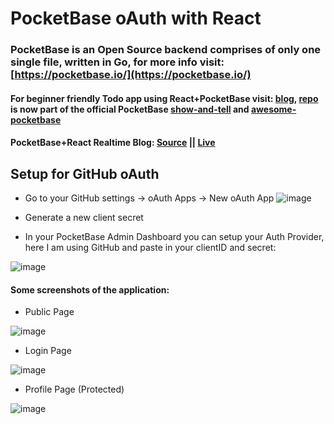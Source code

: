 # PocketBase oAuth with React
### PocketBase is an Open Source backend comprises of only one single file, written in **Go**, for more info visit: [https://pocketbase.io/](https://pocketbase.io/)

#### For beginner friendly Todo app using React+PocketBase visit: [blog](https://dev.to/rajesh6161/realtime-todo-app-using-react-and-pocketbase-3mf), [repo](https://github.com/rajesh6161/pocketbaseTodo) is now part of the official PocketBase [show-and-tell](https://github.com/pocketbase/pocketbase/discussions/categories/show-and-tell) and [awesome-pocketbase](https://github.com/benallfree/awesome-pocketbase/)

#### PocketBase+React Realtime Blog: [Source](https://github.com/rajesh6161/pbRealtimeBlog) || [Live](https://pbrealtimeblog.vercel.app/)

## Setup for GitHub oAuth
- Go to your GitHub settings -> oAuth Apps -> New oAuth App
![image](https://user-images.githubusercontent.com/40054161/197316727-67123a3c-688e-4042-abef-c7ed4a2685e9.png)

- Generate a new client secret
- In your PocketBase Admin Dashboard you can setup your Auth Provider, here I am using GitHub and paste in your clientID and secret:

![image](https://user-images.githubusercontent.com/40054161/197316990-f9c67d56-36e6-41e6-a93f-ab743609d4c8.png)

#### Some screenshots of the application:

- Public Page

![image](https://user-images.githubusercontent.com/40054161/197317018-753dbadd-d4da-412d-b179-0118271cbc48.png)

- Login Page

![image](https://user-images.githubusercontent.com/40054161/197317146-1a1b2505-0bdb-46fb-b18f-d2af082b0c44.png)

- Profile Page (Protected)

![image](https://user-images.githubusercontent.com/40054161/197317034-831c93cc-c0f0-468a-b7ce-08551be82684.png)

